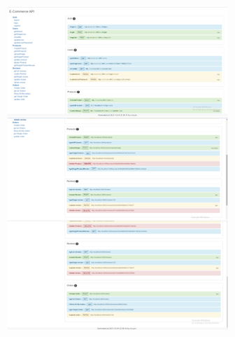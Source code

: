 ![Task screenshot](./API%20Docs%20Images/API1.PNG)
![Task screenshot](./API%20Docs%20Images/API2.PNG)
![Task screenshot](./API%20Docs%20Images/API3.PNG)